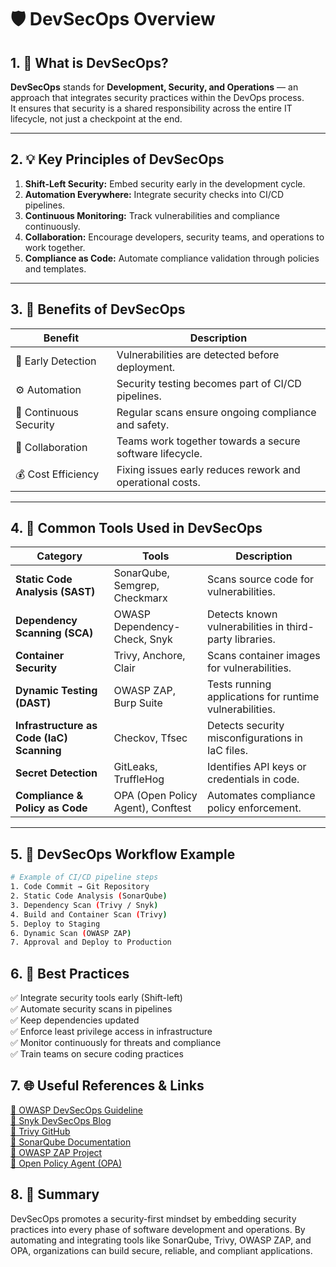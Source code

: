 # 🛡️ DevSecOps Overview

## 1. 🎯 What is DevSecOps?
**DevSecOps** stands for **Development, Security, and Operations** — an approach that integrates security practices within the DevOps process.  
It ensures that security is a shared responsibility across the entire IT lifecycle, not just a checkpoint at the end.

--- 

## 2. 💡 Key Principles of DevSecOps
1. **Shift-Left Security:** Embed security early in the development cycle.  
2. **Automation Everywhere:** Integrate security checks into CI/CD pipelines.  
3. **Continuous Monitoring:** Track vulnerabilities and compliance continuously.  
4. **Collaboration:** Encourage developers, security teams, and operations to work together.  
5. **Compliance as Code:** Automate compliance validation through policies and templates.

--- 

## 3. 🚀 Benefits of DevSecOps

| Benefit | Description |
|----------|--------------|
| 🧠 Early Detection | Vulnerabilities are detected before deployment. |
| ⚙️ Automation | Security testing becomes part of CI/CD pipelines. |
| 🔄 Continuous Security | Regular scans ensure ongoing compliance and safety. |
| 💬 Collaboration | Teams work together towards a secure software lifecycle. |
| 💰 Cost Efficiency | Fixing issues early reduces rework and operational costs. |

--- 

## 4. 🧰 Common Tools Used in DevSecOps

| Category | Tools | Description |
|-----------|-------|-------------|
| **Static Code Analysis (SAST)** | SonarQube, Semgrep, Checkmarx | Scans source code for vulnerabilities. |
| **Dependency Scanning (SCA)** | OWASP Dependency-Check, Snyk | Detects known vulnerabilities in third-party libraries. |
| **Container Security** | Trivy, Anchore, Clair | Scans container images for vulnerabilities. |
| **Dynamic Testing (DAST)** | OWASP ZAP, Burp Suite | Tests running applications for runtime vulnerabilities. |
| **Infrastructure as Code (IaC) Scanning** | Checkov, Tfsec | Detects security misconfigurations in IaC files. |
| **Secret Detection** | GitLeaks, TruffleHog | Identifies API keys or credentials in code. |
| **Compliance & Policy as Code** | OPA (Open Policy Agent), Conftest | Automates compliance policy enforcement. |

--- 

## 5. 🔄 DevSecOps Workflow Example

```bash
# Example of CI/CD pipeline steps
1. Code Commit → Git Repository
2. Static Code Analysis (SonarQube)
3. Dependency Scan (Trivy / Snyk)
4. Build and Container Scan (Trivy)
5. Deploy to Staging
6. Dynamic Scan (OWASP ZAP)
7. Approval and Deploy to Production
```
## 6. 📘 Best Practices

✅ Integrate security tools early (Shift-left)  
✅ Automate security scans in pipelines  
✅ Keep dependencies updated  
✅ Enforce least privilege access in infrastructure  
✅ Monitor continuously for threats and compliance  
✅ Train teams on secure coding practices  

## 7. 🌐 Useful References & Links
[🔗 OWASP DevSecOps Guideline](https://owasp.org/www-project-devsecops-guideline/)  
[🔗 Snyk DevSecOps Blog](https://snyk.io/learn/devsecops/)  
[🔗 Trivy GitHub](https://github.com/aquasecurity/trivy)  
[🔗 SonarQube Documentation](https://docs.sonarsource.com/)  
[🔗 OWASP ZAP Project](https://www.zaproxy.org/)  
[🔗 Open Policy Agent (OPA)](https://www.openpolicyagent.org/)  

## 8. 🧩 Summary

DevSecOps promotes a security-first mindset by embedding security practices into every phase of software development and operations.
By automating and integrating tools like SonarQube, Trivy, OWASP ZAP, and OPA, organizations can build secure, reliable, and compliant applications.
